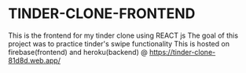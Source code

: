 # TINDER-CLONE-FRONTEND
This is the frontend for my tinder clone using REACT js
The goal of this project was to practice tinder's swipe functionality
This is hosted on firebase(frontend) and heroku(backend) @ https://tinder-clone-81d8d.web.app/

